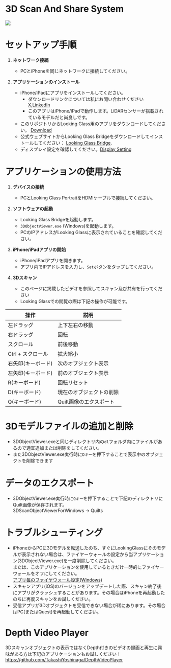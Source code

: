 # 3D Scan And Share System
[![](https://img.youtube.com/vi/5IKGkQtX96k/0.jpg)](https://www.youtube.com/watch?v=5IKGkQtX96k)


# セットアップ手順

1. **ネットワーク接続**
   - PCとiPhoneを同じネットワークに接続してください。

2. **アプリケーションのインストール**
   - iPhone/iPadにアプリをインストールしてください。
     * ダウンロードリンクについては私にお問い合わせください [X](https://twitter.com/Taka_Yoshinaga),[LinkedIn](https://www.linkedin.com/in/tks-yoshinaga/)
     * このアプリはiPhone/iPadで動作します。LiDARセンサーが搭載されているモデルだと尚良しです。
   - このリポジトリからLooking Glass用のアプリをダウンロードしてください。 [Download](https://github.com/TakashiYoshinaga/3D-Scan-And-Share/releases)
   - 公式ウェブサイトからLooking Glass Bridgeをダウンロードしてインストールしてください： [Looking Glass Bridge](https://lookingglassfactory.com/software/looking-glass-bridge).
   - ディスプレイ設定を確認してください。[Display Setting](https://docs.lookingglassfactory.com/software-tools/looking-glass-bridge/display-settings-on-windows)

# アプリケーションの使用方法

1. **デバイスの接続**
   - PCとLooking Glass PortraitをHDMIケーブルで接続してください。

2. **ソフトウェアの起動**
   - Looking Glass Bridgeを起動します。
   - `3DObjectViewer.exe` (Windows)を起動します。
   - PCのIPアドレスがLooking Glassに表示されていることを確認してください。

3. **iPhone/iPadアプリの開始**
   - iPhone/iPadアプリを開きます。
   - アプリ内でIPアドレスを入力し、`Set`ボタンをタップしてください。

4. **3Dスキャン**
   - このページに掲載したビデオを参照してスキャン及び共有を行ってください
   - Looking Glassでの閲覧の際は下記の操作が可能です。  

| 操作              | 説明                 |
| ----------------- | -------------------- |
| 左ドラッグ        | 上下左右の移動       |
| 右ドラッグ        | 回転                 |
| スクロール        | 前後移動             |
| Ctrl + スクロール | 拡大縮小             |
| 右矢印(キーボード)            | 次のオブジェクト表示 |
| 左矢印(キーボード)            | 前のオブジェクト表示 |
| R(キーボード)            | 回転リセット |
| D(キーボード)            | 現在のオブジェクトの削除 |
| Q(キーボード)            | Quilt画像のエクスポート|


  
# 3Dモデルファイルの追加と削除
   - 3DObjectViewer.exeと同じディレクトリ内の`dl`フォルダ内にファイルがあるので適宜追加または削除をしてください。
   - また3DObjectViewer.exe実行時に`Dキー`を押下することで表示中のオブジェクトを削除できます

# データのエクスポート
   - 3DObjectViewer.exe実行時に`Qキー`を押下することで下記のディレクトリにQuilt画像が保存されます。  
3DScanObjectViewerForWindows -> Quilts


# トラブルシューティング
- iPhoneからPCに3Dモデルを転送したのち、すぐにLookingGlassにそのモデルが表示されない場合は、ファイヤーウォールの設定から当アプリケーション(3DObjectViewer.exe)を一度削除してください。  
または、このアプリケーションを使用しているときだけ一時的にファイヤーウォールをオフにしてください。  
[アプリ毎のファイヤウォール設定(Windows)](https://www.fmworld.net/cs/azbyclub/qanavi/jsp/qacontents.jsp?PID=9810-8377)
- スキャンアプリ(iOS)のバージョンをアップデートした際、スキャン終了後にアプリがクラッシュすることがあります。その場合はiPhoneを再起動したのちに再度スキャンをお試しください。
- 受信アプリが3Dオブジェクトを受信できない場合が稀にあります。その場合はPC(またはQuest)を再起動してください。
  
# Depth Video Player
3Dスキャンオブジェクトの表示ではなくDepth付きのビデオの録画と再生に興味がある方は下記のアプリケーションもお試しください！  
https://github.com/TakashiYoshinaga/DepthVideoPlayer
